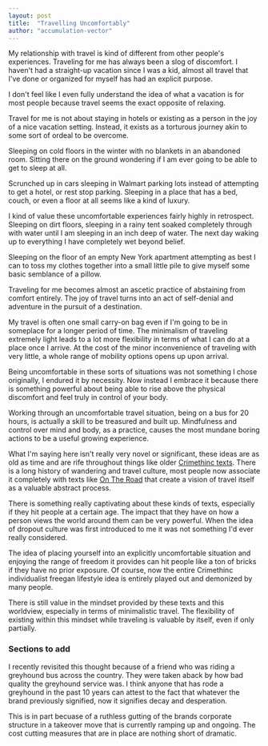 ```yaml
---
layout: post
title:  "Travelling Uncomfortably"
author: "accumulation-vector"
---
```


My relationship with travel is kind of different from other people's experiences. Traveling for me has always been a slog of discomfort. I haven't had a straight-up vacation since I was a kid, almost all travel that I've done or organized for myself has had an explicit purpose.

I don't feel like I even fully understand the idea of what a vacation is for most people because travel seems the exact opposite of relaxing.

Travel for me is not about staying in hotels or existing as a person in the joy of a nice vacation setting. Instead, it exists as a torturous journey akin to some sort of ordeal to be overcome. 

Sleeping on cold floors in the winter with no blankets in an abandoned room. Sitting there on the ground wondering if I am ever going to be able to get to sleep at all. 

Scrunched up in cars sleeping in Walmart parking lots instead of attempting to get a hotel, or rest stop parking. Sleeping in a place that has a bed, couch, or even a floor at all seems like a kind of luxury. 

I kind of value these uncomfortable experiences fairly highly in retrospect. Sleeping on dirt floors, sleeping in a rainy tent soaked completely through with water until I am sleeping in an inch deep of water. The next day waking up to everything I have completely wet beyond belief. 

Sleeping on the floor of an empty New York apartment attempting as best I can to toss my clothes together into a small little pile to give myself some basic semblance of a pillow.

Traveling for me becomes almost an ascetic practice of abstaining from comfort entirely. The joy of travel turns into an act of self-denial and adventure in the pursuit of a destination.

My travel is often one small carry-on bag even if I'm going to be in someplace for a longer period of time. The minimalism of traveling extremely light leads to a lot more flexibility in terms of what I can do at a place once I arrive. At the cost of the minor inconvenience of traveling with very little, a whole range of mobility options opens up upon arrival.

Being uncomfortable in these sorts of situations was not something I chose originally, I endured it by necessity. Now instead I embrace it because there is something powerful about being able to rise above the physical discomfort and feel truly in control of your body.

Working through an uncomfortable travel situation, being on a bus for 20 hours, is actually a skill to be treasured and built up. Mindfulness and control over mind and body, as a practice, causes the most mundane boring actions to be a useful growing experience. 

What I'm saying here isn't really very novel or significant, these ideas are as old as time and are rife throughout things like older [Crimethinc texts](https://sv.crimethinc.com/zines/dropping-out). There is a long history of wandering and travel culture, most people now associate it completely with texts like [On The Road](https://en.wikipedia.org/wiki/On_the_Road) that create a vision of travel itself as a valuable abstract process.

There is something really captivating about these kinds of texts, especially if they hit people at a certain age. The impact that they have on how a person views the world around them can be very powerful. When the idea of dropout culture was first introduced to me it was not something I'd ever really considered.

The idea of placing yourself into an explicitly uncomfortable situation and enjoying the range of freedom it provides can hit people like a ton of bricks if they have no prior exposure. Of course, now the entire Crimethinc individualist freegan lifestyle idea is entirely played out and demonized by many people.

There is still value in the mindset provided by these texts and this worldview, especially in terms of minimalistic travel. The flexibility of existing within this mindset while traveling is valuable by itself, even if only partially.

### Sections to add

I recently revisited this thought because of a friend who was riding a greyhound bus across the country. They were taken aback by how bad quality the greyhound service was. I think anyone that has rode a greyhound in the past 10 years can attest to the fact that whatever the brand previously signified, now it signifies decay and desperation.

This is in part becuase of a ruthless gutting of the brands corporate structure in a takeover move that is currently ramping up and ongoing. The cost cutting measures that are in place are nothing short of dramatic. 

